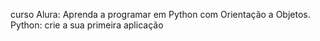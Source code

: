 curso Alura: Aprenda a programar em Python com Orientação a Objetos.
Python: crie a sua primeira aplicação
